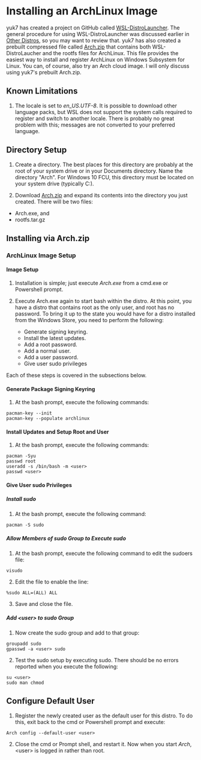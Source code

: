 # Installing an ArchLinux Image

yuk7 has created a project on GitHub called 
[WSL-DistroLauncher](https://github.com/yuk7/WSL-DistroLauncher).
The general procedure for using
WSL-DistroLauncher was discussed earlier in
[Other Distros](0299-Other-Distros.md), so you may want
to review that. yuk7 has also
created a prebuilt compressed file called [Arch.zip](
https://github.com/yuk7/ArchWSL/releases)
 that contains both
WSL-DistroLaucher and the rootfs files for ArchLinux.
This file provides the easiest way to install and
register ArchLinux on Windows Subsystem for Linux. You can,
of course, also try an Arch cloud image. I will only discuss
using yuk7's prebuilt Arch.zip.

## Known Limitations
1. The locale is set to *en_US.UTF-8*. It is possible to download other
language packs, but WSL does not support the system calls required to
register and switch to another locale. There is probably no great 
problem with this; 
messages are not converted to your preferred language.

## Directory Setup 

1. Create a directory. The best places for this
directory are probably at the root of your system drive or in
your Documents directory. Name the directory \"Arch". For Windows
10 FCU, this directory must be located on your system drive (typically
C:).

1. Download [Arch.zip](
https://github.com/yuk7/ArchWSL/releases) and expand its contents
into the directory you just created. There will be two files:
  * Arch.exe, and
  * rootfs.tar.gz

## Installing via Arch.zip

### ArchLinux Image Setup
#### Image Setup
1. Installation is simple; just execute *Arch.exe* from a cmd.exe or
Powershell prompt.

1. Execute Arch.exe again to start bash within the distro.
At this point, you have a distro that contains root as the only
user, and root has no password. To bring it up to the state you
would have for a distro installed from the Windows Store, you
need to perform the following:
    * Generate signing keyring.
    * Install the latest updates.
    * Add a root password.
    * Add a normal user.
    * Add a user password.
    * Give user sudo privileges

Each of these steps is covered in the subsections below.

#### Generate Package Signing Keyring
1. At the bash prompt, execute the following commands:

```
pacman-key --init
pacman-key --populate archlinux
```
#### Install Updates and Setup Root and User
1. At the bash prompt, execute the following commands:
```
pacman -Syu
passwd root
useradd -s /bin/bash -m <user>
passwd <user>
```

#### Give User sudo Privileges
##### Install sudo

1. At the bash prompt, execute the following command:

```
pacman -S sudo
```

##### Allow Members of sudo Group to Execute sudo
1. At the bash prompt, execute the following command to
edit the sudoers file:
```
visudo
```

2. Edit the file to enable the line:

```
%sudo ALL=(ALL) ALL
```
3. Save and close the file.

##### Add \<user> to sudo Group
1. Now create the sudo group and add <user> to that group:

```
groupadd sudo
gpasswd -a <user> sudo
```
2. Test the sudo setup by executing sudo. There should
be no errors reported when you execute the following:

```
su <user>
sudo man chmod
```
## Configure Default User
1. Register the newly created user as the default user for this
distro. To do this, exit back to the cmd or Powershell prompt
and execute:

```
Arch config --default-user <user>
```
2. Close the cmd or Prompt shell, and restart it.
Now when you start *Arch*, \<user> is logged in
rather than root.